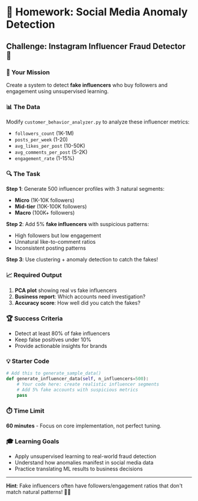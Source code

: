 # 🎯 Homework: Social Media Anomaly Detection

## **Challenge: Instagram Influencer Fraud Detector** 📱

### 🎯 Your Mission
Create a system to detect **fake influencers** who buy followers and engagement using unsupervised learning.

### 📊 The Data
Modify `customer_behavior_analyzer.py` to analyze these influencer metrics:
- `followers_count` (1K-1M)
- `posts_per_week` (1-20)
- `avg_likes_per_post` (10-50K)
- `avg_comments_per_post` (5-2K)
- `engagement_rate` (1-15%)

### 🔍 The Task
**Step 1**: Generate 500 influencer profiles with 3 natural segments:
- **Micro** (1K-10K followers)
- **Mid-tier** (10K-100K followers) 
- **Macro** (100K+ followers)

**Step 2**: Add 5% **fake influencers** with suspicious patterns:
- High followers but low engagement
- Unnatural like-to-comment ratios
- Inconsistent posting patterns

**Step 3**: Use clustering + anomaly detection to catch the fakes!

### 📈 Required Output
1. **PCA plot** showing real vs fake influencers
2. **Business report**: Which accounts need investigation?
3. **Accuracy score**: How well did you catch the fakes?

### 🏆 Success Criteria
- Detect at least 80% of fake influencers
- Keep false positives under 10%
- Provide actionable insights for brands

### 💡 Starter Code
```python
# Add this to generate_sample_data()
def generate_influencer_data(self, n_influencers=500):
    # Your code here: create realistic influencer segments
    # Add 5% fake accounts with suspicious metrics
    pass
```

### ⏱️ Time Limit
**60 minutes** - Focus on core implementation, not perfect tuning.

### 🎓 Learning Goals
- Apply unsupervised learning to real-world fraud detection
- Understand how anomalies manifest in social media data
- Practice translating ML results to business decisions

---
**Hint**: Fake influencers often have followers/engagement ratios that don't match natural patterns! 🕵️‍♂️ 